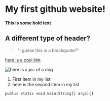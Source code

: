 # My first github website!

**This is some bold text**

## A different type of header?

> "I guess this is a blockquote?"

[here is a cool link](https://www.manutd.com)

![here is a pic of a dog](https://i.pinimg.com/474x/0d/42/18/0d4218246aebac5ad2ea345775889176.jpg)

1. First item in my list
2. here is the second item in my list

`public static void main(String[] args){}`
